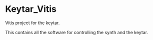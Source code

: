 # Keytar_Vitis

Vitis project for the keytar.

This contains all the software for controlling the synth and the keytar.